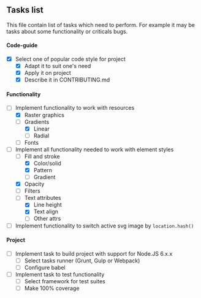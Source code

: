 ## Tasks list
This file contain list of tasks which need to perform. For example it may be tasks about some functionality or criticals bugs.

#### Code-guide
- [x] Select one of popular code style for project
   - [x] Adapt it to suit one's need
   - [x] Apply it on project
   - [x] Describe it in CONTRIBUTING.md

#### Functionality
- [ ] Implement functionality to work with resources
   - [x] Raster graphics
   - [ ] Gradients
      - [x] Linear
      - [ ] Radial
   - [ ] Fonts
- [ ] Implement all functionality needed to work with element styles
   - [ ] Fill and stroke
      - [x] Color/solid
      - [x] Pattern
      - [ ] Gradient
   - [x] Opacity
   - [ ] Filters
   - [ ] Text attributes
      - [x] Line height
      - [x] Text align
      - [ ] Other attrs
- [ ] Implement functionality to switch active svg image by `location.hash()`

#### Project
- [ ] Implement task to build project with support for Node.JS 6.x.x
   - [ ] Select tasks runner (Grunt, Gulp or Webpack)
   - [ ] Configure babel
- [ ] Implement task to test functionality
   - [ ] Select framework for test suites
   - [ ] Make 100% coverage
